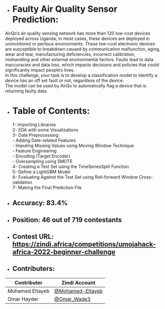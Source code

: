 * # Faulty Air Quality Sensor Prediction:
AirQo’s air quality sensing network has more than 120 low-cost devices deployed across Uganda; in most cases, these devices 
are deployed in unmonitored or perilous environments. 
These low-cost electronic devices are susceptible to breakdown caused by communication malfunction, aging, wear and tear, manufacturing 
deficiencies, incorrect calibration, mishandling and other external environmental factors. Faults lead to data 
inaccuracies and data loss, which impacts decisions and policies that could significantly impact people’s lives.
<br />In this challenge, your task is to develop a classification model to identify a device has an off set fault or not, regardless of the device. 
<br />The model can be used by AirQo to automatically flag a device that is returning faulty data.
* # Table of Contents:
  1- Importing Libraries
<br />  2- EDA with some Visualizations
<br />  3- Date Preprocessing:
<br />   - Adding Date-related Features
<br />   - Imputing Missing Values using Moving Window Technique
<br />   - Feature Engineering
<br />   - Encoding (Target Encoder)
<br />   - Oversampling using SMOTE
<br /> 4- Creating a Test Set using the TimeSeriesSplit Function
<br /> 5- Define a LightGBM Model
<br /> 6- Evaluating Against the Test Set using Roll-forward Window Cross-validation
<br /> 7- Making the Final Prediction File

* ## Accuracy: 83.4%
* ## Position: 46 out of 719 contestants
* ## Contest URL: https://zindi.africa/competitions/umojahack-africa-2022-beginner-challenge
* ## Contributers:
Contributer | Zindi Account
--- | ---
Mohamed Eltayeb | [@Mohamed-Eltayeb](https://zindi.africa/users/Mohamed-Eltayeb)
Omar Hayder | [@Omar_Wade3](https://zindi.africa/users/Omar_Wade3)
